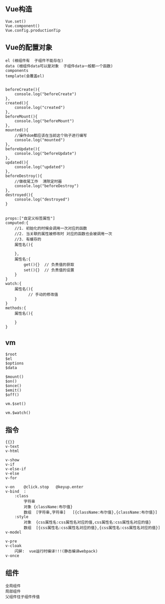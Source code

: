 ## Vue构造
    Vue.set()
    Vue.component()
    Vue.config.productionTip
## Vue的配置对象
    el (根组件有  子组件不能存在)
    data (根组件data可以是对象  子组件data一般都一个函数)
    components
    template(会覆盖el)
    
    
    beforeCreate(){
        console.log("beforeCreate")
    },
    created(){
        console.log("created")
    },
    beforeMount(){
        console.log("beforeMount")
    },
    mounted(){
        //操作dom都应该在当前这个钩子进行编写
        console.log("mounted")
    },
    beforeUpdate(){
        console.log("beforeUpdate")
    },
    updated(){
        console.log("updated")
    },
    beforeDestroy(){
        //做收尾工作  清除定时器
        console.log("beforeDestroy")
    },
    destroyed(){
        console.log("destroyed")
    }
    
    
    props:["自定义标签属性"]
    computed:{
        //1. 初始化的时候会调用一次对应的函数
        //2. 当关联的属性被修改时 对应的函数也会被调用一次
        //3. 有缓存的
        属性名(){
        
        },
        属性名:{
            get(){}  // 负责值的获取
            set(){}  // 负责值的设置
        }
    }
    watch:{
        属性名(){
              // 手动的修改值
        }
    }
    methods:{
        属性名(){
            
        }
    }
    
   
## vm
    $root
    $el
    $options
    $data
    
    $mount()
    $on()
    $once()
    $emit()
    $off()
    
    vm.$set()
    
    vm.$watch()
## 指令
    {{}}
    v-text
    v-html
    
    v-show
    v-if
    v-else-if
    v-else
    v-for
    
    v-on    @click.stop   @keyup.enter
    v-bind  :
        :class
            字符串
            对象 {className:布尔值}
            数组  [字符串,字符串]   [{className:布尔值},{className:布尔值}]
        :style
            对象  {css属性名:css属性名对应的值,css属性名:css属性名对应的值}
            数组  [{css属性名:css属性名对应的值},{css属性名:css属性名对应的值}]
    v-model
    
    v-pre
    v-cloak
        闪屏:  vue运行时编译!!!(静态编译webpack)
    v-once
    
## 组件
    全局组件
    局部组件
    父组件往子组件传值